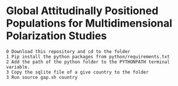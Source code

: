 # Global Attitudinally Positioned Populations for Multidimensional Polarization Studies


 
```
0 Download this repository and cd to the folder
1 Pip install the python packages from python/requirements.txt
2 Add the path of the python folder to the PYTHONPATH terminal variable.
3 Copy the sqlite file of a give country to the folder
3 Run source gap.sh country
```
